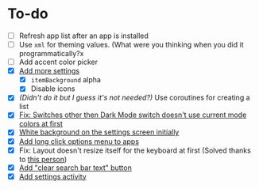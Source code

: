 # To-do
- [ ] Refresh app list after an app is installed 
- [ ] Use `xml` for theming values. (What were you thinking when you did it programmatically?x
- [ ] Add accent color picker
- [x] [Add more settings](https://github.com/dybdeskarphet/launchimo/commit/ff8125633bad885311ef5ecb239d068b1e57eb19)
  - [x] `itemBackground` alpha
  - [x] Disable icons
- [x] *(Didn't do it but I guess it's not needed?)* Use coroutines for creating a list
- [x] [Fix: Switches other then Dark Mode switch doesn't use current mode colors at first](https://github.com/dybdeskarphet/launchimo/commit/345a1ec3ad59172af3fba44017b5d1153a0b64bd)
- [x] [White background on the settings screen initially](https://github.com/dybdeskarphet/launchimo/commit/780a01ad600fde914c4f8ec90e99f5c791698b48)
- [x] [Add long click options menu to apps](https://github.com/dybdeskarphet/launchimo/commit/780a01ad600fde914c4f8ec90e99f5c791698b48)
- [x] Fix: Layout doesn't resize itself for the keyboard at first (Solved thanks to [this person]( https://issuetracker.google.com/issues/192043120#comment100))
- [x] [Add "clear search bar text" button](https://github.com/dybdeskarphet/launchimo/commit/10f125948e6f40b69ea72115d4ad9b173358e348)
- [x] [Add settings activity](https://github.com/dybdeskarphet/launchimo/commit/10f125948e6f40b69ea72115d4ad9b173358e348)

